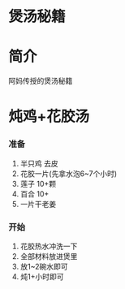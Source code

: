 # 煲汤秘籍

# 简介

阿妈传授的煲汤秘籍

# 炖鸡+花胶汤

### 准备

1. 半只鸡 去皮
2. 花胶一片(先拿水泡6~7个小时)
3. 莲子 10+颗
4. 百合 10+
5. 一片干老姜

### 开始

1. 花胶热水冲洗一下
2. 全部材料放进煲里
3. 放1~2碗水即可
4. 炖1+小时即可